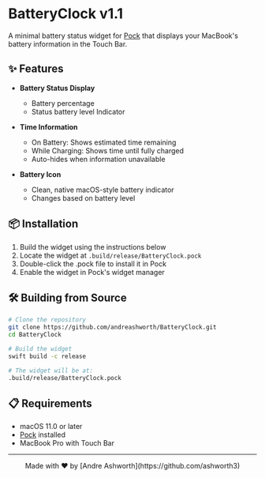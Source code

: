 # BatteryClock v1.1

A minimal battery status widget for [Pock](https://pock.app) that displays your MacBook's battery information in the Touch Bar.

## ✨ Features

- **Battery Status Display**
  - Battery percentage
  - Status battery level Indicator

- **Time Information**
  - On Battery: Shows estimated time remaining
  - While Charging: Shows time until fully charged
  - Auto-hides when information unavailable

- **Battery Icon**
  - Clean, native macOS-style battery indicator
  - Changes based on battery level

## 📦 Installation

1. Build the widget using the instructions below
2. Locate the widget at `.build/release/BatteryClock.pock`
3. Double-click the .pock file to install it in Pock
4. Enable the widget in Pock's widget manager

## 🛠️ Building from Source

```bash
# Clone the repository
git clone https://github.com/andreashworth/BatteryClock.git
cd BatteryClock

# Build the widget
swift build -c release

# The widget will be at:
.build/release/BatteryClock.pock
```

## 📋 Requirements

- macOS 11.0 or later
- [Pock](https://pock.app) installed
- MacBook Pro with Touch Bar

---

<p align="center">
  Made with ❤️ by [Andre Ashworth](https://github.com/ashworth3)
</p>
